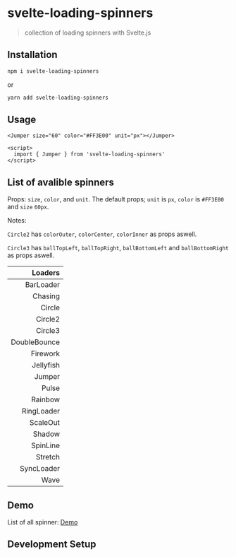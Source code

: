 # svelte-loading-spinners

> collection of loading spinners with Svelte.js

## Installation

```bash
npm i svelte-loading-spinners
```

or

```bash
yarn add svelte-loading-spinners
```

## Usage

```svelte
<Jumper size="60" color="#FF3E00" unit="px"></Jumper>

<script>
  import { Jumper } from 'svelte-loading-spinners'
</script>
```

## List of avalible spinners

Props: `size`, `color`, and `unit`.
The default props; `unit` is `px`, `color` is `#FF3E00` and `size` `60px`.

Notes:

`Circle2` has `colorOuter`, `colorCenter`, `colorInner` as props aswell.

`Circle3` has `ballTopLeft`, `ballTopRight`, `ballBottomLeft` and `ballBottomRight` as props aswell.


|      Loaders |
| -----------: |
|    BarLoader |
|      Chasing |
|       Circle |
|      Circle2 |
|      Circle3 |
| DoubleBounce |
|     Firework |
|    Jellyfish |
|       Jumper |
|        Pulse |
|      Rainbow |
|   RingLoader |
|     ScaleOut |
|       Shadow |
|     SpinLine |
|      Stretch |
|   SyncLoader |
|         Wave |

## Demo

List of all spinner: [Demo](https://schum123.github.io/svelte-loading-spinners/)

## Development Setup
